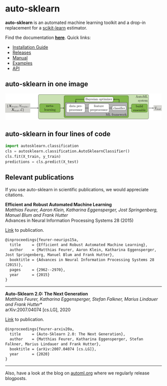 # auto-sklearn

**auto-sklearn** is an automated machine learning toolkit and a drop-in replacement for a [scikit-learn](https://scikit-learn.org) estimator.

Find the documentation **[here](https://automl.github.io/auto-sklearn/)**. Quick links:
  * [Installation Guide](https://automl.github.io/auto-sklearn/master/installation.html)
  * [Releases](https://automl.github.io/auto-sklearn/master/releases.html)
  * [Manual](https://automl.github.io/auto-sklearn/master/manual.html)
  * [Examples](https://automl.github.io/auto-sklearn/master/examples/index.html)
  * [API](https://automl.github.io/auto-sklearn/master/api.html)

## auto-sklearn in one image

![image](doc/images/askl_pipeline.png)

## auto-sklearn in four lines of code

```python
import autosklearn.classification
cls = autosklearn.classification.AutoSklearnClassifier()
cls.fit(X_train, y_train)
predictions = cls.predict(X_test)
```

## Relevant publications

If you use auto-sklearn in scientific publications, we would appreciate citations.

**Efficient and Robust Automated Machine Learning**  
*Matthias Feurer, Aaron Klein, Katharina Eggensperger, Jost Springenberg, Manuel Blum and Frank Hutter*  
Advances in Neural Information Processing Systems 28 (2015)  

[Link](https://papers.nips.cc/paper/5872-efficient-and-robust-automated-machine-learning.pdf) to publication.
```
@inproceedings{feurer-neurips15a,
  title     = {Efficient and Robust Automated Machine Learning},
  author    = {Matthias Feurer, Aaron Klein, Katharina Eggensperger, Jost Springenberg, Manuel Blum and Frank Hutter},
  booktitle = {Advances in Neural Information Processing Systems 28 (2015)},
  pages     = {2962--2970},
  year      = {2015}
}
```

----------------------------------------

**Auto-Sklearn 2.0: The Next Generation**  
*Matthias Feurer, Katharina Eggensperger, Stefan Falkner, Marius Lindauer and Frank Hutter**  
arXiv:2007.04074 [cs.LG], 2020

[Link](https://arxiv.org/abs/2007.04074) to publication.
```
@inproceedings{feurer-arxiv20a,
  title     = {Auto-Sklearn 2.0: The Next Generation},
  author    = {Matthias Feurer, Katharina Eggensperger, Stefan Falkner, Marius Lindauer and Frank Hutter},
  booktitle = {arXiv:2007.04074 [cs.LG]},
  year      = {2020}
}
```

----------------------------------------

Also, have a look at the blog on [automl.org](https://automl.org) where we regularly release blogposts.
